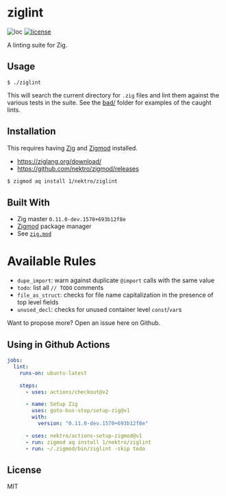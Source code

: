 # ziglint
![loc](https://sloc.xyz/github/nektro/ziglint)
[![license](https://img.shields.io/github/license/nektro/ziglint.svg)](https://github.com/nektro/ziglint/blob/master/LICENSE)

A linting suite for Zig.

## Usage
```
$ ./ziglint
```

This will search the current directory for `.zig` files and lint them against the various tests in the suite. See the [bad/](./bad/) folder for examples of the caught lints.

## Installation
This requires having [Zig](https://ziglang.org) and [Zigmod](https://github.com/nektro/zigmod) installed.

- https://ziglang.org/download/
- https://github.com/nektro/zigmod/releases

```sh
$ zigmod aq install 1/nektro/ziglint
```

## Built With
- Zig master `0.11.0-dev.1570+693b12f8e`
- [Zigmod](https://github.com/nektro/zigmod) package manager
- See [`zig.mod`](./zig.mod)

# Available Rules
- `dupe_import`: warn against duplicate `@import` calls with the same value
- `todo`: list all `// TODO` comments
- `file_as_struct`: checks for file name capitalization in the presence of top level fields
- `unused_decl`: checks for unused container level `const`/`var`s

Want to propose more? Open an issue here on Github.

## Using in Github Actions
```yml
jobs:
  lint:
    runs-on: ubuntu-latest

    steps:
      - uses: actions/checkout@v2

      - name: Setup Zig
        uses: goto-bus-stop/setup-zig@v1
        with:
          version: "0.11.0-dev.1570+693b12f8e"

      - uses: nektro/actions-setup-zigmod@v1
      - run: zigmod aq install 1/nektro/ziglint
      - run: ~/.zigmod/bin/ziglint -skip todo
```

## License
MIT
